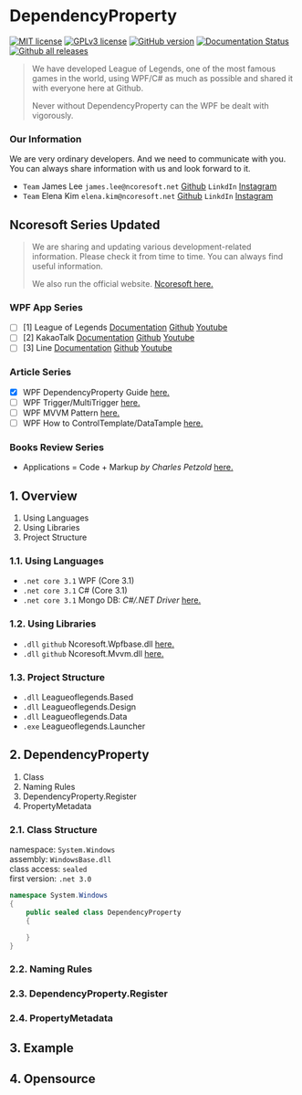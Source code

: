 # DependencyProperty
[![MIT license](https://img.shields.io/badge/License-MIT-blue.svg)](https://lbesson.mit-license.org/)
[![GPLv3 license](https://img.shields.io/badge/License-GPLv3-blue.svg)](http://perso.crans.org/besson/LICENSE.html)
[![GitHub version](https://badge.fury.io/gh/Naereen%2FStrapDown.js.svg)](https://github.com/Naereen/StrapDown.js)
[![Documentation Status](https://readthedocs.org/projects/ansicolortags/badge/?version=latest)](http://ansicolortags.readthedocs.io/?badge=latest)
[![Github all releases](https://img.shields.io/github/downloads/Naereen/StrapDown.js/total.svg)](https://GitHub.com/Naereen/StrapDown.js/releases/)

> We have developed League of Legends, one of the most famous games in the world, using WPF/C# as much as possible and shared it with everyone here at Github.
>
> Never without DependencyProperty can the WPF be dealt with vigorously.

### Our Information
We are very ordinary developers. And we need to communicate with you.   
You can always share information with us and look forward to it.   
* `Team` James Lee `james.lee@ncoresoft.net` [Github]() `LinkdIn` [Instagram](https://instagram.com)
* `Team` Elena Kim `elena.kim@ncoresoft.net` [Github]() `LinkdIn` [Instagram](https://instagram.com)

## Ncoresoft Series Updated
> We are sharing and updating various development-related information. Please check it from time to time. You can always find useful information.
> 
> We also run the official website. [Ncoresoft here.](https://ncoresoft.net)

### WPF App Series

- [ ] [1] League of Legends
  [Documentation](https://naver.com)
  [Github](https://naver.com)
  [Youtube](https://naver.com)
- [ ] [2] KakaoTalk
  [Documentation](https://github.com/ncoresoftopensource/kakaomessenger)
  [Github](https://github.com/ncoresoftopensource/kakaomessenger)
  [Youtube](https://github.com/ncoresoftopensource/kakaomessenger)
- [ ] [3] Line
  [Documentation](https://naver.com)
  [Github](https://naver.com)
  [Youtube](https://naver.com)

### Article Series
- [x] WPF DependencyProperty Guide [here.](https://github.com/ncoresoftopensource/dependencyproperty)
- [ ] WPF Trigger/MultiTrigger [here.](https://google.com)
- [ ] WPF MVVM Pattern [here.](https://google.com)
- [ ] WPF How to ControlTemplate/DataTample [here.](https://google.com)

### Books Review Series
- Applications = Code + Markup *by Charles Petzold* [here.](https://google.com)

## 1. Overview
1. Using Languages
2. Using Libraries
3. Project Structure

### 1.1. Using Languages
- `.net core 3.1` WPF (Core 3.1)
- `.net core 3.1` C# (Core 3.1)
- `.net core 3.1` Mongo DB: *C#/.NET Driver* [here.](https://docs.mongodb.com/drivers/csharp)
### 1.2. Using Libraries
- `.dll` `github` Ncoresoft.Wpfbase.dll [here.](https://github.com)
- `.dll` `github` Ncoresoft.Mvvm.dll [here.](https://github.com)
### 1.3. Project Structure
- `.dll` Leagueoflegends.Based
- `.dll` Leagueoflegends.Design
- `.dll` Leagueoflegends.Data
- `.exe` Leagueoflegends.Launcher

## 2. DependencyProperty
1. Class
2. Naming Rules
3. DependencyProperty.Register
4. PropertyMetadata

### 2.1. Class Structure
namespace: `System.Windows`   
assembly: `WindowsBase.dll`   
class access: `sealed`   
first version: `.net 3.0`
```csharp
namespace System.Windows
{
    public sealed class DependencyProperty
    {

    }   
}
```

### 2.2. Naming Rules



### 2.3. DependencyProperty.Register

### 2.4. PropertyMetadata

## 3. Example

## 4. Opensource
